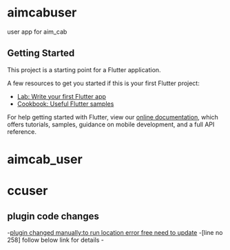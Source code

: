 # aimcabuser

user app for aim_cab

## Getting Started

This project is a starting point for a Flutter application.

A few resources to get you started if this is your first Flutter project:

- [Lab: Write your first Flutter app](https://flutter.dev/docs/get-started/codelab)
- [Cookbook: Useful Flutter samples](https://flutter.dev/docs/cookbook)

For help getting started with Flutter, view our
[online documentation](https://flutter.dev/docs), which offers tutorials,
samples, guidance on mobile development, and a full API reference.
# aimcab_user
# ccuser
## plugin code changes
-[plugin changed manually:to run location error free need to update](/home/rocksolid91/snap/flutter/common/flutter/.pub-cache/hosted/pub.dartlang.org/location-4.2.0/android/src/main/java/com/lyokone/location/FlutterLocationService.kt)
-[line no 258]
follow below link for details
-[](https://stackoverflow.com/questions/71936711/andorid-studio-lass-flutterlocationservice-is-not-abstract-and-does-not-implem)